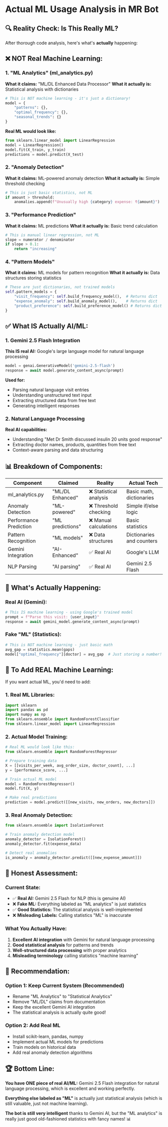 # Actual ML Usage Analysis in MR Bot

## 🔍 **Reality Check: Is This Really ML?**

After thorough code analysis, here's what's **actually** happening:

## ❌ **NOT Real Machine Learning:**

### **1. "ML Analytics" (ml_analytics.py)**
**What it claims:** "ML/DL Enhanced Data Processor"
**What it actually is:** Statistical analysis with dictionaries

```python
# This is NOT machine learning - it's just a dictionary!
model = {
    "patterns": {},
    "optimal_frequency": {},
    "seasonal_trends": {}
}
```

**Real ML would look like:**
```python
from sklearn.linear_model import LinearRegression
model = LinearRegression()
model.fit(X_train, y_train)
predictions = model.predict(X_test)
```

### **2. "Anomaly Detection"**
**What it claims:** ML-powered anomaly detection
**What it actually is:** Simple threshold checking

```python
# This is just basic statistics, not ML
if amount > threshold:
    anomalies.append(f"Unusually high {category} expense: ₹{amount}")
```

### **3. "Performance Prediction"**
**What it claims:** ML predictions
**What it actually is:** Basic trend calculation

```python
# This is manual linear regression, not ML
slope = numerator / denominator
if slope > 0.1:
    return "increasing"
```

### **4. "Pattern Models"**
**What it claims:** ML models for pattern recognition
**What it actually is:** Data structures storing statistics

```python
# These are just dictionaries, not trained models
self.pattern_models = {
    "visit_frequency": self.build_frequency_model(),  # Returns dict
    "expense_anomaly": self.build_anomaly_model(),    # Returns dict
    "product_preference": self.build_preference_model() # Returns dict
}
```

## ✅ **What IS Actually AI/ML:**

### **1. Gemini 2.5 Flash Integration**
**This IS real AI:** Google's large language model for natural language processing

```python
model = genai.GenerativeModel('gemini-2.5-flash')
response = await model.generate_content_async(prompt)
```

**Used for:**
- Parsing natural language visit entries
- Understanding unstructured text input
- Extracting structured data from free text
- Generating intelligent responses

### **2. Natural Language Processing**
**Real AI capabilities:**
- Understanding "Met Dr Smith discussed insulin 20 units good response"
- Extracting doctor names, products, quantities from free text
- Context-aware parsing and data structuring

## 📊 **Breakdown of Components:**

| Component | Claimed | Reality | Actual Tech |
|-----------|---------|---------|-------------|
| ml_analytics.py | "ML/DL Enhanced" | ❌ Statistical analysis | Basic math, dictionaries |
| Anomaly Detection | "ML-powered" | ❌ Threshold checking | Simple if/else logic |
| Performance Prediction | "ML predictions" | ❌ Manual calculations | Basic statistics |
| Pattern Recognition | "ML models" | ❌ Data structures | Dictionaries and counters |
| Gemini Integration | "AI-Enhanced" | ✅ Real AI | Google's LLM |
| NLP Parsing | "AI parsing" | ✅ Real AI | Gemini 2.5 Flash |

## 🎯 **What's Actually Happening:**

### **Real AI (Gemini):**
```python
# This IS machine learning - using Google's trained model
prompt = f"Parse this visit: {user_input}"
response = await gemini_model.generate_content_async(prompt)
```

### **Fake "ML" (Statistics):**
```python
# This is NOT machine learning - just basic math
avg_gap = statistics.mean(gaps)
model["optimal_frequency"][doctor] = avg_gap  # Just storing a number!
```

## 🔧 **To Add REAL Machine Learning:**

If you want actual ML, you'd need to add:

### **1. Real ML Libraries:**
```python
import sklearn
import pandas as pd
import numpy as np
from sklearn.ensemble import RandomForestClassifier
from sklearn.linear_model import LinearRegression
```

### **2. Actual Model Training:**
```python
# Real ML would look like this:
from sklearn.ensemble import RandomForestRegressor

# Prepare training data
X = [[visits_per_week, avg_order_size, doctor_count], ...]
y = [performance_score, ...]

# Train actual ML model
model = RandomForestRegressor()
model.fit(X, y)

# Make real predictions
prediction = model.predict([[new_visits, new_orders, new_doctors]])
```

### **3. Real Anomaly Detection:**
```python
from sklearn.ensemble import IsolationForest

# Train anomaly detection model
anomaly_detector = IsolationForest()
anomaly_detector.fit(expense_data)

# Detect real anomalies
is_anomaly = anomaly_detector.predict([[new_expense_amount]])
```

## 📝 **Honest Assessment:**

### **Current State:**
- ✅ **Real AI:** Gemini 2.5 Flash for NLP (this is genuine AI)
- ❌ **Fake ML:** Everything labeled as "ML analytics" is just statistics
- ✅ **Good Statistics:** The statistical analysis is well-implemented
- ❌ **Misleading Labels:** Calling statistics "ML" is inaccurate

### **What You Actually Have:**
1. **Excellent AI integration** with Gemini for natural language processing
2. **Good statistical analysis** for patterns and trends
3. **Well-structured data processing** with proper analytics
4. **Misleading terminology** calling statistics "machine learning"

## 🎯 **Recommendation:**

### **Option 1: Keep Current System (Recommended)**
- Rename "ML Analytics" to "Statistical Analytics"
- Remove "ML/DL" claims from documentation
- Keep the excellent Gemini AI integration
- The statistical analysis is actually quite good!

### **Option 2: Add Real ML**
- Install scikit-learn, pandas, numpy
- Implement actual ML models for predictions
- Train models on historical data
- Add real anomaly detection algorithms

## 🏆 **Bottom Line:**

**You have ONE piece of real AI/ML:** Gemini 2.5 Flash integration for natural language processing, which is excellent and working perfectly.

**Everything else labeled as "ML"** is actually just statistical analysis (which is still valuable, just not machine learning).

**The bot is still very intelligent** thanks to Gemini AI, but the "ML analytics" is really just good old-fashioned statistics with fancy names! 📊